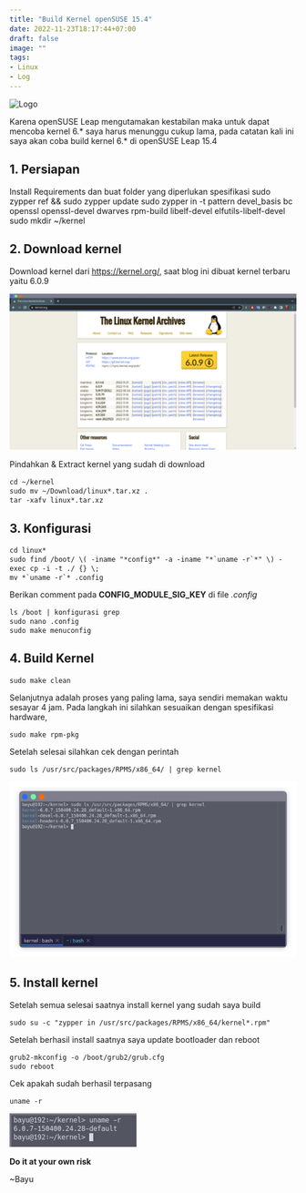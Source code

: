 ```yaml
---
title: "Build Kernel openSUSE 15.4"
date: 2022-11-23T18:17:44+07:00
draft: false
image: ""
tags:
- Linux
- Log
---
```

![Logo](https://en.opensuse.org/images/7/7c/Button-monochrome.png)

Karena openSUSE Leap mengutamakan kestabilan maka untuk dapat mencoba kernel 6.* saya harus menunggu cukup lama, pada catatan kali ini saya akan coba build kernel 6.* di openSUSE Leap 15.4

## **1. Persiapan**

Install Requirements dan buat folder yang diperlukan
spesifikasi 
    sudo zypper ref && sudo zypper update 
    sudo zypper in -t pattern devel_basis bc openssl openssl-devel dwarves rpm-build libelf-devel elfutils-libelf-devel
    sudo mkdir ~/kernel

## **2. Download kernel**

Download kernel dari https://kernel.org/, saat blog ini dibuat kernel terbaru yaitu 6.0.9

![](https://raw.githubusercontent.com/bembenk18/Images/main/Build-Kernel/image-2-1024x558.png)

Pindahkan & Extract kernel yang sudah di download

    cd ~/kernel
    sudo mv ~/Download/linux*.tar.xz .
    tar -xafv linux*.tar.xz

## **3. Konfigurasi**

    cd linux*
    sudo find /boot/ \( -iname "*config*" -a -iname "*`uname -r`*" \) -exec cp -i -t ./ {} \;
    mv *`uname -r`* .config

Berikan comment pada **CONFIG_MODULE_SIG_KEY** di file *.config*

    ls /boot | konfigurasi grep
    sudo nano .config
    sudo make menuconfig

## **4. Build Kernel**

    sudo make clean

Selanjutnya adalah proses yang paling lama, saya sendiri memakan waktu sesayar 4 jam. Pada langkah ini silahkan sesuaikan dengan spesifikasi hardware,
   
    sudo make rpm-pkg

Setelah selesai silahkan cek dengan perintah

    sudo ls /usr/src/packages/RPMS/x86_64/ | grep kernel

![](https://raw.githubusercontent.com/bembenk18/Images/main/Build-Kernel/image-3.png)


## **5. Install kernel**

Setelah semua selesai saatnya install kernel yang sudah saya build

    sudo su -c "zypper in /usr/src/packages/RPMS/x86_64/kernel*.rpm"

Setelah berhasil install saatnya saya update bootloader dan reboot

    grub2-mkconfig -o /boot/grub2/grub.cfg
    sudo reboot

Cek apakah sudah berhasil terpasang

    uname -r

![](https://raw.githubusercontent.com/bembenk18/Images/main/Build-Kernel/image-4.png)


**Do it at your own risk**

~Bayu 